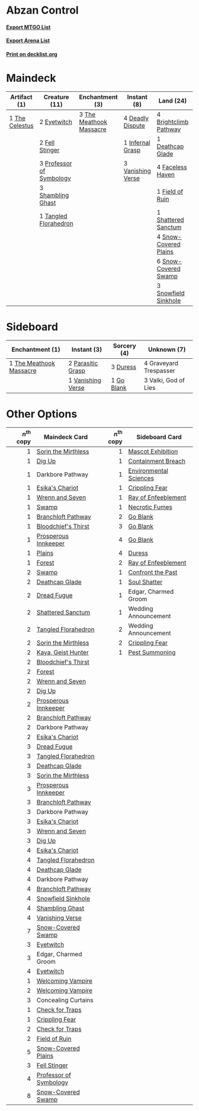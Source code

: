 # Abzan Control

#### [Export MTGO List](../collection/Abzan%20Control/Abzan%20Control.txt)
#### [Export Arena List](../collection/Abzan%20Control/Abzan%20Control_arena.txt)
#### [Print on decklist.org](http://decklist.org/?deckmain=3%09Blood%20on%20the%20Snow%0A4%09Brightclimb%20Pathway%0A2%09Concealing%20Curtains%0A4%09Deadly%20Dispute%0A1%09Deathcap%20Glade%0A1%09Dread%20Fugue%0A2%09Edgar,%20Charmed%20Groom%0A2%09Eyetwitch%0A4%09Faceless%20Haven%0A2%09Fell%20Stinger%0A1%09Field%20of%20Ruin%0A1%09Infernal%20Grasp%0A1%09Kaya,%20Geist%20Hunter%0A4%09Lolth,%20Spider%20Queen%0A3%09Professor%20of%20Symbology%0A3%09Shambling%20Ghast%0A1%09Shattered%20Sanctum%0A4%09Snow-Covered%20Plains%0A6%09Snow-Covered%20Swamp%0A3%09Snowfield%20Sinkhole%0A1%09Tangled%20Florahedron%0A1%09The%20Celestus%0A3%09The%20Meathook%20Massacre%0A3%09Vanishing%20Verse&deckside=3%09Duress%0A1%09Go%20Blank%0A4%09Graveyard%20Trespasser%0A2%09Parasitic%20Grasp%0A1%09The%20Meathook%20Massacre%0A3%09Valki,%20God%20of%20Lies%0A1%09Vanishing%20Verse)
# Maindeck

|                                      Artifact (1)                                       |                                           Creature (11)                                           |                                         Enchantment (3)                                          |                                        Instant (8)                                         |                                           Land (24)                                            |                                        Planeswalker (5)                                        |                                         Sorcery (4)                                          |     Unknown (4)      |
|-----------------------------------------------------------------------------------------|---------------------------------------------------------------------------------------------------|--------------------------------------------------------------------------------------------------|--------------------------------------------------------------------------------------------|------------------------------------------------------------------------------------------------|------------------------------------------------------------------------------------------------|----------------------------------------------------------------------------------------------|----------------------|
|1 [The Celestus](http://gatherer.wizards.com/Pages/Card/Details.aspx?multiverseid=535049)|2 [Eyetwitch](http://gatherer.wizards.com/Pages/Card/Details.aspx?multiverseid=513547)             |3 [The Meathook Massacre](http://gatherer.wizards.com/Pages/Card/Details.aspx?multiverseid=534886)|4 [Deadly Dispute](http://gatherer.wizards.com/Pages/Card/Details.aspx?multiverseid=527381) |4 [Brightclimb Pathway](http://gatherer.wizards.com/Pages/Card/Details.aspx?multiverseid=491911)|1 [Kaya, Geist Hunter](http://gatherer.wizards.com/Pages/Card/Details.aspx?multiverseid=541114) |3 [Blood on the Snow](http://gatherer.wizards.com/Pages/Card/Details.aspx?multiverseid=503687)|2 Concealing Curtains |
|                                                                                         |2 [Fell Stinger](http://gatherer.wizards.com/Pages/Card/Details.aspx?multiverseid=540960)          |                                                                                                  |1 [Infernal Grasp](http://gatherer.wizards.com/Pages/Card/Details.aspx?multiverseid=534880) |1 [Deathcap Glade](http://gatherer.wizards.com/Pages/Card/Details.aspx?multiverseid=541137)     |4 [Lolth, Spider Queen](http://gatherer.wizards.com/Pages/Card/Details.aspx?multiverseid=527399)|1 [Dread Fugue](http://gatherer.wizards.com/Pages/Card/Details.aspx?multiverseid=540955)      |2 Edgar, Charmed Groom|
|                                                                                         |3 [Professor of Symbology](http://gatherer.wizards.com/Pages/Card/Details.aspx?multiverseid=513501)|                                                                                                  |3 [Vanishing Verse](http://gatherer.wizards.com/Pages/Card/Details.aspx?multiverseid=513736)|4 [Faceless Haven](http://gatherer.wizards.com/Pages/Card/Details.aspx?multiverseid=503874)     |                                                                                                |                                                                                              |                      |
|                                                                                         |3 [Shambling Ghast](http://gatherer.wizards.com/Pages/Card/Details.aspx?multiverseid=527406)       |                                                                                                  |                                                                                            |1 [Field of Ruin](http://gatherer.wizards.com/Pages/Card/Details.aspx?multiverseid=435415)      |                                                                                                |                                                                                              |                      |
|                                                                                         |1 [Tangled Florahedron](http://gatherer.wizards.com/Pages/Card/Details.aspx?multiverseid=491859)   |                                                                                                  |                                                                                            |1 [Shattered Sanctum](http://gatherer.wizards.com/Pages/Card/Details.aspx?multiverseid=541140)  |                                                                                                |                                                                                              |                      |
|                                                                                         |                                                                                                   |                                                                                                  |                                                                                            |4 [Snow-Covered Plains](http://gatherer.wizards.com/Pages/Card/Details.aspx?multiverseid=121267)|                                                                                                |                                                                                              |                      |
|                                                                                         |                                                                                                   |                                                                                                  |                                                                                            |6 [Snow-Covered Swamp](http://gatherer.wizards.com/Pages/Card/Details.aspx?multiverseid=121256) |                                                                                                |                                                                                              |                      |
|                                                                                         |                                                                                                   |                                                                                                  |                                                                                            |3 [Snowfield Sinkhole](http://gatherer.wizards.com/Pages/Card/Details.aspx?multiverseid=503889) |                                                                                                |                                                                                              |                      |


# Sideboard

|                                         Enchantment (1)                                          |                                        Instant (3)                                         |                                     Sorcery (4)                                     |     Unknown (7)      |
|--------------------------------------------------------------------------------------------------|--------------------------------------------------------------------------------------------|-------------------------------------------------------------------------------------|----------------------|
|1 [The Meathook Massacre](http://gatherer.wizards.com/Pages/Card/Details.aspx?multiverseid=534886)|2 [Parasitic Grasp](http://gatherer.wizards.com/Pages/Card/Details.aspx?multiverseid=540973)|3 [Duress](http://gatherer.wizards.com/Pages/Card/Details.aspx?multiverseid=14557)   |4 Graveyard Trespasser|
|                                                                                                  |1 [Vanishing Verse](http://gatherer.wizards.com/Pages/Card/Details.aspx?multiverseid=513736)|1 [Go Blank](http://gatherer.wizards.com/Pages/Card/Details.aspx?multiverseid=513549)|3 Valki, God of Lies  |


# Other Options

|*n*<sup>th</sup> copy|                                          Maindeck Card                                          |*n*<sup>th</sup> copy|                                         Sideboard Card                                          |
|--------------------:|-------------------------------------------------------------------------------------------------|--------------------:|-------------------------------------------------------------------------------------------------|
|                    1|[Sorin the Mirthless](http://gatherer.wizards.com/Pages/Card/Details.aspx?multiverseid=540983)   |                    1|[Mascot Exhibition](http://gatherer.wizards.com/Pages/Card/Details.aspx?multiverseid=513481)     |
|                    1|[Dig Up](http://gatherer.wizards.com/Pages/Card/Details.aspx?multiverseid=541059)                |                    1|[Containment Breach](http://gatherer.wizards.com/Pages/Card/Details.aspx?multiverseid=513602)    |
|                    1|Darkbore Pathway                                                                                 |                    1|[Environmental Sciences](http://gatherer.wizards.com/Pages/Card/Details.aspx?multiverseid=513477)|
|                    1|[Esika's Chariot](http://gatherer.wizards.com/Pages/Card/Details.aspx?multiverseid=503783)       |                    1|[Crippling Fear](http://gatherer.wizards.com/Pages/Card/Details.aspx?multiverseid=503690)        |
|                    1|[Wrenn and Seven](http://gatherer.wizards.com/Pages/Card/Details.aspx?multiverseid=534999)       |                    1|[Ray of Enfeeblement](http://gatherer.wizards.com/Pages/Card/Details.aspx?multiverseid=527403)   |
|                    1|[Swamp](http://gatherer.wizards.com/Pages/Card/Details.aspx?multiverseid=439858)                 |                    1|[Necrotic Fumes](http://gatherer.wizards.com/Pages/Card/Details.aspx?multiverseid=513555)        |
|                    1|[Branchloft Pathway](http://gatherer.wizards.com/Pages/Card/Details.aspx?multiverseid=491909)    |                    2|[Go Blank](http://gatherer.wizards.com/Pages/Card/Details.aspx?multiverseid=513549)              |
|                    1|[Bloodchief's Thirst](http://gatherer.wizards.com/Pages/Card/Details.aspx?multiverseid=491729)   |                    3|[Go Blank](http://gatherer.wizards.com/Pages/Card/Details.aspx?multiverseid=513549)              |
|                    1|[Prosperous Innkeeper](http://gatherer.wizards.com/Pages/Card/Details.aspx?multiverseid=527487)  |                    4|[Go Blank](http://gatherer.wizards.com/Pages/Card/Details.aspx?multiverseid=513549)              |
|                    1|[Plains](http://gatherer.wizards.com/Pages/Card/Details.aspx?multiverseid=439856)                |                    4|[Duress](http://gatherer.wizards.com/Pages/Card/Details.aspx?multiverseid=14557)                 |
|                    1|[Forest](http://gatherer.wizards.com/Pages/Card/Details.aspx?multiverseid=439860)                |                    2|[Ray of Enfeeblement](http://gatherer.wizards.com/Pages/Card/Details.aspx?multiverseid=527403)   |
|                    2|[Swamp](http://gatherer.wizards.com/Pages/Card/Details.aspx?multiverseid=439858)                 |                    1|[Confront the Past](http://gatherer.wizards.com/Pages/Card/Details.aspx?multiverseid=513544)     |
|                    2|[Deathcap Glade](http://gatherer.wizards.com/Pages/Card/Details.aspx?multiverseid=541137)        |                    1|[Soul Shatter](http://gatherer.wizards.com/Pages/Card/Details.aspx?multiverseid=491765)          |
|                    2|[Dread Fugue](http://gatherer.wizards.com/Pages/Card/Details.aspx?multiverseid=540955)           |                    1|Edgar, Charmed Groom                                                                             |
|                    2|[Shattered Sanctum](http://gatherer.wizards.com/Pages/Card/Details.aspx?multiverseid=541140)     |                    1|Wedding Announcement                                                                             |
|                    2|[Tangled Florahedron](http://gatherer.wizards.com/Pages/Card/Details.aspx?multiverseid=491859)   |                    2|Wedding Announcement                                                                             |
|                    2|[Sorin the Mirthless](http://gatherer.wizards.com/Pages/Card/Details.aspx?multiverseid=540983)   |                    2|[Crippling Fear](http://gatherer.wizards.com/Pages/Card/Details.aspx?multiverseid=503690)        |
|                    2|[Kaya, Geist Hunter](http://gatherer.wizards.com/Pages/Card/Details.aspx?multiverseid=541114)    |                    1|[Pest Summoning](http://gatherer.wizards.com/Pages/Card/Details.aspx?multiverseid=513703)        |
|                    2|[Bloodchief's Thirst](http://gatherer.wizards.com/Pages/Card/Details.aspx?multiverseid=491729)   |                     |                                                                                                 |
|                    2|[Forest](http://gatherer.wizards.com/Pages/Card/Details.aspx?multiverseid=439860)                |                     |                                                                                                 |
|                    2|[Wrenn and Seven](http://gatherer.wizards.com/Pages/Card/Details.aspx?multiverseid=534999)       |                     |                                                                                                 |
|                    2|[Dig Up](http://gatherer.wizards.com/Pages/Card/Details.aspx?multiverseid=541059)                |                     |                                                                                                 |
|                    2|[Prosperous Innkeeper](http://gatherer.wizards.com/Pages/Card/Details.aspx?multiverseid=527487)  |                     |                                                                                                 |
|                    2|[Branchloft Pathway](http://gatherer.wizards.com/Pages/Card/Details.aspx?multiverseid=491909)    |                     |                                                                                                 |
|                    2|Darkbore Pathway                                                                                 |                     |                                                                                                 |
|                    2|[Esika's Chariot](http://gatherer.wizards.com/Pages/Card/Details.aspx?multiverseid=503783)       |                     |                                                                                                 |
|                    3|[Dread Fugue](http://gatherer.wizards.com/Pages/Card/Details.aspx?multiverseid=540955)           |                     |                                                                                                 |
|                    3|[Tangled Florahedron](http://gatherer.wizards.com/Pages/Card/Details.aspx?multiverseid=491859)   |                     |                                                                                                 |
|                    3|[Deathcap Glade](http://gatherer.wizards.com/Pages/Card/Details.aspx?multiverseid=541137)        |                     |                                                                                                 |
|                    3|[Sorin the Mirthless](http://gatherer.wizards.com/Pages/Card/Details.aspx?multiverseid=540983)   |                     |                                                                                                 |
|                    3|[Prosperous Innkeeper](http://gatherer.wizards.com/Pages/Card/Details.aspx?multiverseid=527487)  |                     |                                                                                                 |
|                    3|[Branchloft Pathway](http://gatherer.wizards.com/Pages/Card/Details.aspx?multiverseid=491909)    |                     |                                                                                                 |
|                    3|Darkbore Pathway                                                                                 |                     |                                                                                                 |
|                    3|[Esika's Chariot](http://gatherer.wizards.com/Pages/Card/Details.aspx?multiverseid=503783)       |                     |                                                                                                 |
|                    3|[Wrenn and Seven](http://gatherer.wizards.com/Pages/Card/Details.aspx?multiverseid=534999)       |                     |                                                                                                 |
|                    3|[Dig Up](http://gatherer.wizards.com/Pages/Card/Details.aspx?multiverseid=541059)                |                     |                                                                                                 |
|                    4|[Esika's Chariot](http://gatherer.wizards.com/Pages/Card/Details.aspx?multiverseid=503783)       |                     |                                                                                                 |
|                    4|[Tangled Florahedron](http://gatherer.wizards.com/Pages/Card/Details.aspx?multiverseid=491859)   |                     |                                                                                                 |
|                    4|[Deathcap Glade](http://gatherer.wizards.com/Pages/Card/Details.aspx?multiverseid=541137)        |                     |                                                                                                 |
|                    4|Darkbore Pathway                                                                                 |                     |                                                                                                 |
|                    4|[Branchloft Pathway](http://gatherer.wizards.com/Pages/Card/Details.aspx?multiverseid=491909)    |                     |                                                                                                 |
|                    4|[Snowfield Sinkhole](http://gatherer.wizards.com/Pages/Card/Details.aspx?multiverseid=503889)    |                     |                                                                                                 |
|                    4|[Shambling Ghast](http://gatherer.wizards.com/Pages/Card/Details.aspx?multiverseid=527406)       |                     |                                                                                                 |
|                    4|[Vanishing Verse](http://gatherer.wizards.com/Pages/Card/Details.aspx?multiverseid=513736)       |                     |                                                                                                 |
|                    7|[Snow-Covered Swamp](http://gatherer.wizards.com/Pages/Card/Details.aspx?multiverseid=121256)    |                     |                                                                                                 |
|                    3|[Eyetwitch](http://gatherer.wizards.com/Pages/Card/Details.aspx?multiverseid=513547)             |                     |                                                                                                 |
|                    3|Edgar, Charmed Groom                                                                             |                     |                                                                                                 |
|                    4|[Eyetwitch](http://gatherer.wizards.com/Pages/Card/Details.aspx?multiverseid=513547)             |                     |                                                                                                 |
|                    1|[Welcoming Vampire](http://gatherer.wizards.com/Pages/Card/Details.aspx?multiverseid=540882)     |                     |                                                                                                 |
|                    2|[Welcoming Vampire](http://gatherer.wizards.com/Pages/Card/Details.aspx?multiverseid=540882)     |                     |                                                                                                 |
|                    3|Concealing Curtains                                                                              |                     |                                                                                                 |
|                    1|[Check for Traps](http://gatherer.wizards.com/Pages/Card/Details.aspx?multiverseid=527379)       |                     |                                                                                                 |
|                    1|[Crippling Fear](http://gatherer.wizards.com/Pages/Card/Details.aspx?multiverseid=503690)        |                     |                                                                                                 |
|                    2|[Check for Traps](http://gatherer.wizards.com/Pages/Card/Details.aspx?multiverseid=527379)       |                     |                                                                                                 |
|                    2|[Field of Ruin](http://gatherer.wizards.com/Pages/Card/Details.aspx?multiverseid=435415)         |                     |                                                                                                 |
|                    5|[Snow-Covered Plains](http://gatherer.wizards.com/Pages/Card/Details.aspx?multiverseid=121267)   |                     |                                                                                                 |
|                    3|[Fell Stinger](http://gatherer.wizards.com/Pages/Card/Details.aspx?multiverseid=540960)          |                     |                                                                                                 |
|                    4|[Professor of Symbology](http://gatherer.wizards.com/Pages/Card/Details.aspx?multiverseid=513501)|                     |                                                                                                 |
|                    8|[Snow-Covered Swamp](http://gatherer.wizards.com/Pages/Card/Details.aspx?multiverseid=121256)    |                     |                                                                                                 |

